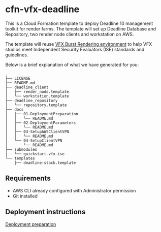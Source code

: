 # cfn-vfx-deadline

This is a Cloud Formation template to deploy Deadline 10 management toolkit for render farms. The template will set up Deadline Database and Repository,
two render node clients and workstation on AWS.

The template will reuse [VFX Burst Rendering environment](https://github.com/aws-quickstart/quickstart-vfx-ise) to help VFX studios
meet Independent Security Evaluators (ISE) standards and guidelines.

Below is a brief explanation of what we have generated for you:
```
.
├── LICENSE
├── README.md
├── deadline_client
│   ├── render_node.template
│   └── workstation.template
├── deadline_repository
│   └── repository.template
├── docs
│   ├── 01-DeploymentPreparation
│   │   └── README.md
│   ├── 02-DeploymentParameters
│   │   └── README.md
│   ├── 03-SetupAWSClientVPN
│   │   └── README.md
│   └── 04-SetupClientVPN
│       └── README.md
├── submodules
│   └── quickstart-vfx-ise
└── templates
    ├── deadline-stack.template
```

## Requirements
* AWS CLI already configured with Administrator permission
* Git installed

## Deployment instructions
[Deployment preparation](docs/01-DeploymentPreparation/README.md)